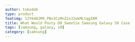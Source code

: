 ```yaml
---
author: tokodab
type: product
featimg: 1JY648JM9_PNx3CsMnZ2xJ2wkMLtqgIKM
title: What Would Pasty DO Sweetie Samsung Galaxy S9 Case
tags: [samsung, galaxy, s9]
category: [samsung]
---
```

